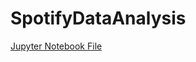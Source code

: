 # SpotifyDataAnalysis

[Jupyter Notebook File](https://github.com/erolkibris/SpotifyDataAnalysis/blob/master/Untitled.ipynb)
